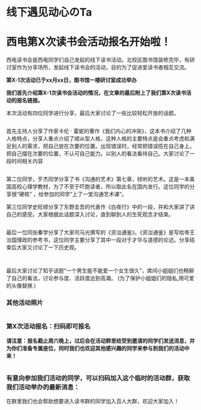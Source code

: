 

# 线下遇见动心のTa

# 西电第X次读书会活动报名开始啦！

西电读书会是西电同学们自己发起的线下读书活动。北校区图书馆装修完毕，有研讨室作为分享场所，发起线下读书会的活动，目的为了促进爱读书者相互交流。

**第X-1次活动已于xx月xx日，图书馆一楼研讨室成功举办**

**我们首先介绍第X-1次读书会活动的情况，在文章的最后附上了我们第X次读书活动的报名链接。**

本次活动有四位同学进行分享，最后大家讨论了一些比较轻松开放的话题。

![]()

首先主持人分享了作家卡伦 · 霍妮的著作《我们内心的冲突》，这本书介绍了几种人格特点，分享人重点介绍了顺从型人格，这种人格的主要特点是会重点考虑和满足别人的需求，把自己放在次要的位置。出现错误时，经常把错误揽在自己身上。把自己摆在次要的位置，不认可自己能力。以别人的看法看待自己。大家讨论了一段时间相关内容

![]()

第二位同学，歹杰同学分享了书《沟通的艺术》第七章，倾听的艺术。这是一本美国高校心理学教材，为了不至于吓跑读者，所以取此名在国内发行。这位同学的分享很“硬核” ，给参加的同学“上了一堂沟通艺术课“。

第三位同学史旺顺分享了东野圭吾的代表作《白夜行》中的一段，并和大家讲了讲自己的感受。大家根据此话题深入讨论，直到聊到人的生死观念才结束。

![]()

 最后一位同张秦学分享了大家司马光撰写的《资治通鉴》。《资治通鉴》是写给帝王治国理政的参考书，这位同学主要分享了其中一段对于才华与道德的论述。分享结束后大家又讨论了一下历史观。

![]()

![]()

最后大家讨论了知乎话题“一个男生能不能爱一个女生很久”，席间小姐姐们也畅聊了自己的看法，讨论参与度、活跃度达到高潮。
(为了保护小姐姐们的隐私,用可爱的头像替换.)


### 其他活动照片

![]()

### 第X次活动报名：扫码即可报名

**请注意：报名截止周六晚上，过后会在活动群里给受到邀请的同学们发送消息，并为你们准备专属座位，同时我们也欢迎其他感兴趣的同学来参与到我们的活动中来！**

![]()

### **有意向参加我们活动的同学，可以扫码加入这个临时的活动群，获取我们活动举办的最新消息：**

在群里我们也会帮助想要进入读书群的同学加入百人大群，欢迎大家加入！

![]()

